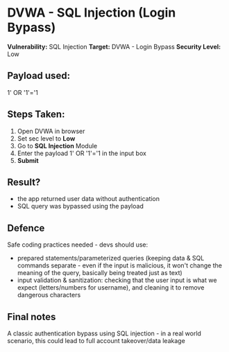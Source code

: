 # DVWA - SQL Injection (Login Bypass)  

**Vulnerability:** SQL Injection
**Target:** DVWA - Login Bypass
**Security Level:** Low

## Payload used:  
1' OR '1'='1

## Steps Taken:  
1. Open DVWA in browser
2. Set sec level to **Low**
3. Go to **SQL Injection** Module
4. Enter the payload 1' OR '1'='1 in the input box
5. **Submit**

## Result?
- the app returned user data without authentication
- SQL query was bypassed using the payload

## Defence  
Safe coding practices needed - devs should use:  
- prepared statements/parameterized queries (keeping data & SQL commands separate - even if the input is malicious, it won't change the meaning of the query, basically being treated just as text)
- input validation & sanitization: checking that the user input is what we expect (letters/numbers for username), and cleaning it to remove dangerous characters      

## Final notes    
A classic authentication bypass using SQL injection - in a real world scenario, this could lead to full account takeover/data leakage
